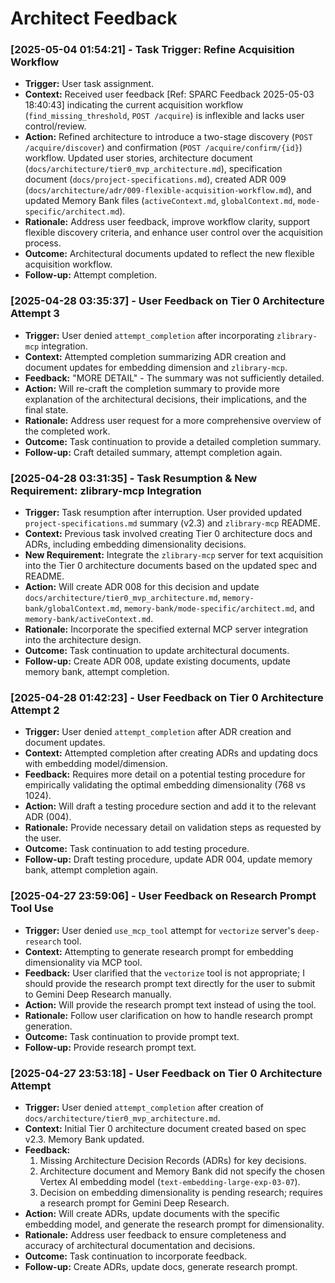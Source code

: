 # Architect Feedback
<!-- Entries below should be added reverse chronologically (newest first) -->

### [2025-05-04 01:54:21] - Task Trigger: Refine Acquisition Workflow
*   **Trigger:** User task assignment.
*   **Context:** Received user feedback [Ref: SPARC Feedback 2025-05-03 18:40:43] indicating the current acquisition workflow (`find_missing_threshold`, `POST /acquire`) is inflexible and lacks user control/review.
*   **Action:** Refined architecture to introduce a two-stage discovery (`POST /acquire/discover`) and confirmation (`POST /acquire/confirm/{id}`) workflow. Updated user stories, architecture document (`docs/architecture/tier0_mvp_architecture.md`), specification document (`docs/project-specifications.md`), created ADR 009 (`docs/architecture/adr/009-flexible-acquisition-workflow.md`), and updated Memory Bank files (`activeContext.md`, `globalContext.md`, `mode-specific/architect.md`).
*   **Rationale:** Address user feedback, improve workflow clarity, support flexible discovery criteria, and enhance user control over the acquisition process.
*   **Outcome:** Architectural documents updated to reflect the new flexible acquisition workflow.
*   **Follow-up:** Attempt completion.
### [2025-04-28 03:35:37] - User Feedback on Tier 0 Architecture Attempt 3
*   **Trigger:** User denied `attempt_completion` after incorporating `zlibrary-mcp` integration.
*   **Context:** Attempted completion summarizing ADR creation and document updates for embedding dimension and `zlibrary-mcp`.
*   **Feedback:** "MORE DETAIL" - The summary was not sufficiently detailed.
*   **Action:** Will re-craft the completion summary to provide more explanation of the architectural decisions, their implications, and the final state.
*   **Rationale:** Address user request for a more comprehensive overview of the completed work.
*   **Outcome:** Task continuation to provide a detailed completion summary.
*   **Follow-up:** Craft detailed summary, attempt completion again.

### [2025-04-28 03:31:35] - Task Resumption & New Requirement: zlibrary-mcp Integration
*   **Trigger:** Task resumption after interruption. User provided updated `project-specifications.md` summary (v2.3) and `zlibrary-mcp` README.
*   **Context:** Previous task involved creating Tier 0 architecture docs and ADRs, including embedding dimensionality decisions.
*   **New Requirement:** Integrate the `zlibrary-mcp` server for text acquisition into the Tier 0 architecture documents based on the updated spec and README.
*   **Action:** Will create ADR 008 for this decision and update `docs/architecture/tier0_mvp_architecture.md`, `memory-bank/globalContext.md`, `memory-bank/mode-specific/architect.md`, and `memory-bank/activeContext.md`.
*   **Rationale:** Incorporate the specified external MCP server integration into the architecture design.
*   **Outcome:** Task continuation to update architectural documents.
*   **Follow-up:** Create ADR 008, update existing documents, update memory bank, attempt completion.

### [2025-04-28 01:42:23] - User Feedback on Tier 0 Architecture Attempt 2
*   **Trigger:** User denied `attempt_completion` after ADR creation and document updates.
*   **Context:** Attempted completion after creating ADRs and updating docs with embedding model/dimension.
*   **Feedback:** Requires more detail on a potential testing procedure for empirically validating the optimal embedding dimensionality (768 vs 1024).
*   **Action:** Will draft a testing procedure section and add it to the relevant ADR (004).
*   **Rationale:** Provide necessary detail on validation steps as requested by the user.
*   **Outcome:** Task continuation to add testing procedure.
*   **Follow-up:** Draft testing procedure, update ADR 004, update memory bank, attempt completion again.

### [2025-04-27 23:59:06] - User Feedback on Research Prompt Tool Use
*   **Trigger:** User denied `use_mcp_tool` attempt for `vectorize` server's `deep-research` tool.
*   **Context:** Attempting to generate research prompt for embedding dimensionality via MCP tool.
*   **Feedback:** User clarified that the `vectorize` tool is not appropriate; I should provide the research prompt text directly for the user to submit to Gemini Deep Research manually.
*   **Action:** Will provide the research prompt text instead of using the tool.
*   **Rationale:** Follow user clarification on how to handle research prompt generation.
*   **Outcome:** Task continuation to provide prompt text.
*   **Follow-up:** Provide research prompt text.

### [2025-04-27 23:53:18] - User Feedback on Tier 0 Architecture Attempt
*   **Trigger:** User denied `attempt_completion` after creation of `docs/architecture/tier0_mvp_architecture.md`.
*   **Context:** Initial Tier 0 architecture document created based on spec v2.3. Memory Bank updated.
*   **Feedback:**
    1.  Missing Architecture Decision Records (ADRs) for key decisions.
    2.  Architecture document and Memory Bank did not specify the chosen Vertex AI embedding model (`text-embedding-large-exp-03-07`).
    3.  Decision on embedding dimensionality is pending research; requires a research prompt for Gemini Deep Research.
*   **Action:** Will create ADRs, update documents with the specific embedding model, and generate the research prompt for dimensionality.
*   **Rationale:** Address user feedback to ensure completeness and accuracy of architectural documentation and decisions.
*   **Outcome:** Task continuation to incorporate feedback.
*   **Follow-up:** Create ADRs, update docs, generate research prompt.